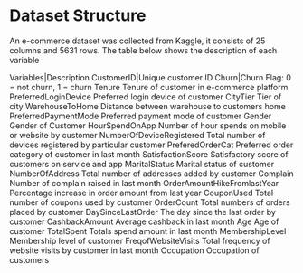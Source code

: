# Dataset Structure
An e-commerce dataset was collected from Kaggle, it consists of 25 columns and 5631 rows. The table below shows the description of each variable

Variables|Description
CustomerID|Unique customer ID
Churn|Churn Flag: 0 = not churn, 1 = churn
Tenure	Tenure of customer in e-commerce platform
PreferredLoginDevice	Preferred login device of customer
CityTier	Tier of city
WarehouseToHome	Distance between warehouse to customers home
PreferredPaymentMode	Preferred payment mode of customer
Gender	Gender of Customer
HourSpendOnApp	Number of hour spends on mobile or website by customer
NumberOfDeviceRegistered	Total number of devices registered by particular customer
PreferedOrderCat	Preferred order category of customer in last month
SatisfactionScore	Satisfactory score of customers on service and app
MaritalStatus	Marital status of customer
NumberOfAddress	Total number of addresses added by customer
Complain	Number of complain raised in last month
OrderAmountHikeFromlastYear	Percentage increase in order amount from last year
CouponUsed	Total number of coupons used by customer
OrderCount	Total numbers of orders placed by customer
DaySinceLastOrder	The day since the last order by customer
CashbackAmount	Average cashback in last month
Age	Age of customer
TotalSpent	Totals spend amount in last month
MembershipLevel	Membership level of customer
FreqofWebsiteVisits	Total frequency of website visits by customer in last month
Occupation	Occupation of customers
